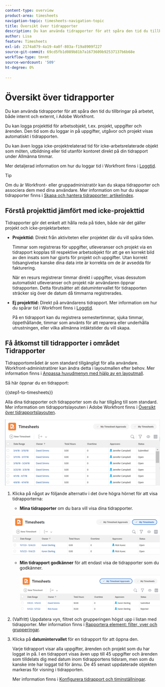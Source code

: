 ```yaml
---
content-type: overview
product-area: timesheets
navigation-topic: timesheets-navigation-topic
title: Översikt över tidrapporter
description: Du kan använda tidrapporter för att spåra den tid du tillbringar på arbetet, både internt och externt, i Adobe Workfront.
author: Lisa
feature: Timesheets
exl-id: 2174a879-4a19-4a0f-803a-f19a8909f227
source-git-commit: 69cd5fb1d089b81b7a1673609b92537137b6b68e
workflow-type: tm+mt
source-wordcount: '509'
ht-degree: 0%

---
```


# Översikt över tidrapporter

<!-- Audited: 12/2023 -->

Du kan använda tidrapporter för att spåra den tid du tillbringar på arbetet, både internt och externt, i Adobe Workfront.

Du kan logga projekttid för arbetsobjekt, t.ex. projekt, uppgifter och ärenden. Den tid som du loggar in på uppgifter, utgåvor och projekt visas automatiskt i tidrapporten.

Du kan även logga icke-projektrelaterad tid för icke-arbetsrelaterade objekt som möten, utbildning eller tid utanför kontoret direkt på din tidrapport under Allmänna timmar.

Mer detaljerad information om hur du loggar tid i Workfront finns i [Loggtid](../../timesheets/create-and-manage-timesheets/log-time.md).

>[!TIP]
>
>Om du är Workfront- eller gruppadministratör kan du skapa tidrapporter och associera dem med dina användare. Mer information om hur du skapar tidrapporter finns i [Skapa och hantera tidrapporter: artikelindex](../create-and-manage-timesheets/create-and-manage-timesheets.md).


## Förstå projekttid jämfört med icke-projekttid

Tidrapporter gör det enkelt att hålla reda på tiden, både när det gäller projekt och icke-projektarbeten:

* **Projekttid:** Direkt från aktiviteten eller projektet där du vill spåra tiden.

  Timmar som registreras för uppgifter, utleveranser och projekt via en tidrapport kopplas till respektive arbetsobjekt för att ge en korrekt bild av den insats som har gjorts för projekt och uppgifter. Utan korrekt tidsangivelse kanske dina data inte är korrekta om de är avsedda för fakturering.

  När en resurs registrerar timmar direkt i uppgifter, visas dessutom automatiskt utleveranser och projekt när användaren öppnar tidrapporten. Detta förutsätter att datumintervallet för tidrapporten sträcker sig över de datum då timmarna registrerades.

* **Ej projekttid:** Direkt på användarens tidrapport. Mer information om hur du spårar tid i Workfront finns i   [Loggtid](../../timesheets/create-and-manage-timesheets/log-time.md).

  På en tidrapport kan du registrera semestertimmar, sjuka timmar, öppethållande, timmar som använts för att reparera eller underhålla utrustningen, eller vilka allmänna intäktstider du vill skapa.

## Få åtkomst till tidrapporter i området Tidrapporter

Tidrapportområdet är som standard tillgängligt för alla användare. Workfront-administratörer kan ändra detta i layoutmallen efter behov. Mer information finns i [Anpassa huvudmenyn med hjälp av en layoutmall](/help/quicksilver/administration-and-setup/customize-workfront/use-layout-templates/customize-main-menu.md).

Så här öppnar du en tidrapport:

{{step1-to-timesheets}}

Alla dina tidrapporter och tidrapporter som du har tillgång till som standard. Mer information om tidrapportslayouten i Adobe Workfront finns i [Översikt över tidrapportslayouten](../../timesheets/timesheets/timesheet-layout.md).

![](assets/all-timesheets-list-nwe-350x68.png)

1. Klicka på något av följande alternativ i det övre högra hörnet för att visa tidrapporterna:

   * **Mina tidrapporter** om du bara vill visa dina tidrapporter.

   ![](assets/my-timesheets-list-various-statuses-nwe-350x60.png)

   * **Min tidrapport godkänner** för att endast visa de tidrapporter som du godkänner.

     ![](assets/timesheets-i-approve-list-with0filters-new-nwe-350x61.png)


1. (Valfritt) Uppdatera vyn, filtret och grupperingen högst upp i listan med tidrapporter. Mer information finns i [Rapportera element: filter, vyer och grupperingar](../../reports-and-dashboards/reports/reporting-elements/reporting-elements-overview.md).

1. Klicka på **datumintervallet** för en tidrapport för att öppna den.

   Varje tidrapport visar alla uppgifter, ärenden och projekt som du har loggat in på. I en tidrapport visas även upp till 45 uppgifter och ärenden som tilldelats dig med datum inom tidrapportens tidsram, men som du kanske inte har loggat tid för ännu. De 45 senast uppdaterade objekten markeras för visning i tidrapporten.

   Mer information finns i [Konfigurera tidrapport och timinställningar](../../administration-and-setup/set-up-workfront/configure-timesheets-schedules/timesheet-and-hour-preferences.md).
